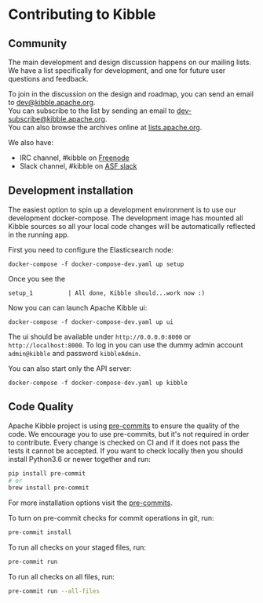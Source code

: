 # Contributing to Kibble #

## Community

The main development and design discussion happens on our mailing lists.
We have a list specifically for development, and one for future user questions and feedback.

To join in the discussion on the design and roadmap, you can send an email to [dev@kibble.apache.org](mailto:dev@kibble.apache.org).<br/>
You can subscribe to the list by sending an email to [dev-subscribe@kibble.apache.org](mailto:dev-subscribe@kibble.apache.org).<br/>
You can also browse the archives online at [lists.apache.org](https://lists.apache.org/list.html?dev@kibble.apache.org).

We also have:
- IRC channel, #kibble on [Freenode](https://webchat.freenode.net/?channels=#kibble)
- Slack channel, #kibble on [ASF slack](https://s.apache.org/slack-invite)

## Development installation

The easiest option to spin up a development environment is to use our development docker-compose.
The development image has mounted all Kibble sources so all your local code changes will be automatically
reflected  in the running app.

First you need to configure the Elasticsearch node:
```
docker-compose -f docker-compose-dev.yaml up setup
```
Once you see the
```
setup_1          | All done, Kibble should...work now :)
```
Now you can can launch Apache Kibble ui:
```
docker-compose -f docker-compose-dev.yaml up ui
```
The ui should be available under `http://0.0.0.0:8000` or `http://localhost:8000`. To log in you can use
the dummy admin account `admin@kibble` and password `kibbleAdmin`.

You can also start only the API server:
```
docker-compose -f docker-compose-dev.yaml up kibble
```

## Code Quality

Apache Kibble project is using [pre-commits](https://pre-commit.com) to ensure the quality of the code.
We encourage you to use pre-commits, but it's not required in order to contribute. Every change is checked
on CI and if it does not pass the tests it cannot be accepted. If you want to check locally then
you should install Python3.6 or newer together and run:
```bash
pip install pre-commit
# or
brew install pre-commit
```
For more installation options visit the [pre-commits](https://pre-commit.com).

To turn on pre-commit checks for commit operations in git, run:
```bash
pre-commit install
```
To run all checks on your staged files, run:
```bash
pre-commit run
```
To run all checks on all files, run:
```bash
pre-commit run --all-files
```

